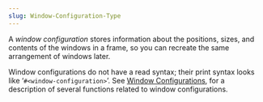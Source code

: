 ```yaml
---
slug: Window-Configuration-Type
---
```


A *window configuration* stores information about the positions, sizes, and contents of the windows in a frame, so you can recreate the same arrangement of windows later.

Window configurations do not have a read syntax; their print syntax looks like ‘`#<window-configuration>`’. See [Window Configurations](/docs/elisp/Window-Configurations), for a description of several functions related to window configurations.
